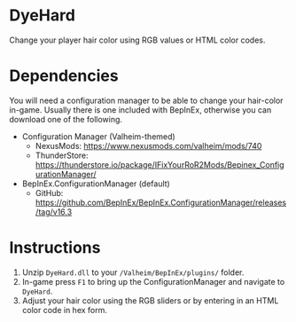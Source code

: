﻿# DyeHard

Change your player hair color using RGB values or HTML color codes.

# Dependencies

You will need a configuration manager to be able to change your hair-color in-game.
Usually there is one included with BepInEx, otherwise you can download one of the following.

  * Configuration Manager (Valheim-themed)
    * NexusMods: https://www.nexusmods.com/valheim/mods/740
    * ThunderStore: https://thunderstore.io/package/IFixYourRoR2Mods/Bepinex_ConfigurationManager/
  * BepInEx.ConfigurationManager (default)
    * GitHub: https://github.com/BepInEx/BepInEx.ConfigurationManager/releases/tag/v16.3

# Instructions

  1. Unzip `DyeHard.dll` to your `/Valheim/BepInEx/plugins/` folder.
  2. In-game press `F1` to bring up the ConfigurationManager and navigate to `DyeHard`.
  3. Adjust your hair color using the RGB sliders or by entering in an HTML color code in hex form.